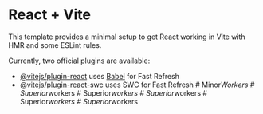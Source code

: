 # React + Vite

This template provides a minimal setup to get React working in Vite with HMR and some ESLint rules.

Currently, two official plugins are available:

- [@vitejs/plugin-react](https://github.com/vitejs/vite-plugin-react/blob/main/packages/plugin-react/README.md) uses [Babel](https://babeljs.io/) for Fast Refresh
- [@vitejs/plugin-react-swc](https://github.com/vitejs/vite-plugin-react-swc) uses [SWC](https://swc.rs/) for Fast Refresh
#   M i n o r _ W o r k e r s  
 #   S u p e r i o r _ w o r k e r s  
 #   S u p e r i o r _ w o r k e r s  
 #   S u p e r i o r _ w o r k e r s  
 #   S u p e r i o r _ w o r k e r s  
 #   S u p e r i o r _ w o r k e r s  
 